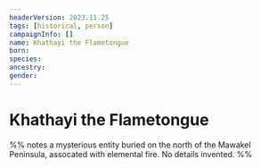 ```yaml
---
headerVersion: 2023.11.25
tags: [historical, person]
campaignInfo: []
name: Khathayi the Flametongue
born:
species:
ancestry:
gender:
---
```

# Khathayi the Flametongue

%% notes
a mysterious entity buried on the north of the Mawakel Peninsula, assocated with elemental fire. No details invented.
%%
